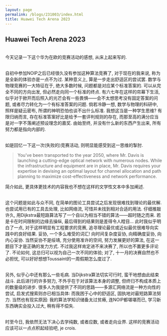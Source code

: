```yaml
---
layout: page
permalink: /blogs/231003/index.html
title: Huawei Tech Arena 2023
---
```


## Huawei Tech Arena 2023

<br>今天记录一下这个华为在欧的竞赛活动的感想, 从床上起来写的.

<br>自初中参加NOIP之后已经很久没有参加这种算法竞赛了, 对于现在的我来说, 称为是全新的体验亦是一点不为过. 某种意义上, 算是一步走出舒适区的尝试罢. 数学与物理竞赛的一大特征在于, 绝大多数时候, 问题都是对应某个标准答案的. 可以从完全不同的方向出发, 但必然走向同一个标准的终点. 有六七年在这样的帘幕下生活, 似乎对于掀开而后照入的光芒会有一些畏惧——会不太想思考没有固定答案的问题, 或者尽力转化为一个有标准答案的问题. 倘若冷静一想, 数学与物理的科研中, 照样是疑云密布, 所谓的神明恐怕也谈不出什么标准. 我想这当是一种学生思维? 有限归纳而言, 存在标准答案好比是给予一套评判规则的存在, 而那至高的满分应当是对一字不落阐述预设理念的嘉奖. 由始至终, 并没有什么新的东西产生出来, 所有努力都是指向内部的.

<br>如是回忆一下这一次(失败的)竞赛活动, 则明显能感受到这一思维的掣肘.

> You've been transported to the year 2050, where Mr. Davis is launching a cutting-edge optical network with numerous nodes. While the infrastructure and equipment are in place, Mr. Davis requires your expertise in devising an optimal layout for channel allocation and path planning to maximize cost-effectiveness and network performance.

简介如此, 更具体更技术的内容我也不想在这样的文学性文本中多加阐述.

<br> 这个问题是如此与众不同, 在简单的图论工具尝试之后发现很难找到理论的最优解. 也尝试用已有的工具去处理, 比如网络流, 可惜并未找到相对合适的用法. 仔细推敲许久, 用Dijkstra最短路算法写了一个自以为相当不错的算法——超时随之而来. 若是卡在时间限制的边缘去操纵, 最后得到的结果则是差得令人瞠目... 此时我似乎明白了一点, 对于这样明显有工程要求的竞赛, 追寻理论最优或近似最优很难导向实践中的良好结果. 妥协, 一个多么难受的词汇! 向时间复杂度妥协, 向精确度妥协, 向内心妥协. 当然妥协不是绥靖, 充分使用准许的空间, 努力发展更好的算法, 在这一题目下才是正确的发力方式. 不过我这样肯定进不来决赛了, 所以也不置更多评论了. 不论如何, 这总归可以视为自己一次不同的体验; 对了, 十一月的决赛自然也不必担忧, 可以好好想想Toussaint的一周假期怎么度过了.

<br>另外, 似乎心中还有那么一些毛病. 当Dijkstra算法切实可行时, 蛮干地想由此结束战斗. 此后进行的许多努力, 不外乎在于对该算法本身的调整, 但终归不构成本质上的数量级的进步. 很多人为我提供了不同的思路——多源汇网络流是一种方向性的尝试, 启发式搜索则亦已相当具体: 而我困于心中的舒适区, 固执地对最短路算法努力. 当然也有现实原因: 我的算法学知识储备太过贫瘠, 连NOIP都堪堪而已, 学习新东西确实会投入过大, 稍有得不偿失.

<br>时至今日, 我依然无法下决心去学纯数, 或者应数, 或者走向业界. 这样的竞赛活动应该可以一点点积起经验吧, je crois.

<!-- > 引用 -->


